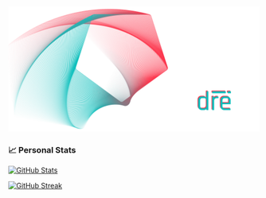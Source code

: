 <!-- Hero Image -->

[![Hero Image](./assets/hero-image.png)](https://github.com/gabrielediremigio/gabrielediremigio)

<!---------------->

<!-- Personal Stats Section -->

### :chart_with_upwards_trend: Personal Stats

[![GitHub Stats](https://github-readme-stats.vercel.app/api?username=gabrielediremigio&title_color=AE6371&text_color=5D9498&icon_color=AE6371&border_color=5D9498&theme=transparent&border_radius=12&hide=stars,issues&card_width=500&rank_icon=github&show_icons=true&show=prs_merged,prs_merged_percentage)](https://github.com/gabrielediremigio/gabrielediremigio)

[![GitHub Streak](https://streak-stats.demolab.com/?user=gabrielediremigio&theme=transparent&border_radius=12&border=5D9498&stroke=5D9498&ring=AE6371&fire=5D9498&currStreakNum=5D9498&sideNums=AE6371&currStreakLabel=5D9498&sideLabels=5D9498&dates=AE6371&card_width=500)](https://github.com/gabrielediremigio/gabrielediremigio)

<!-------------------->
